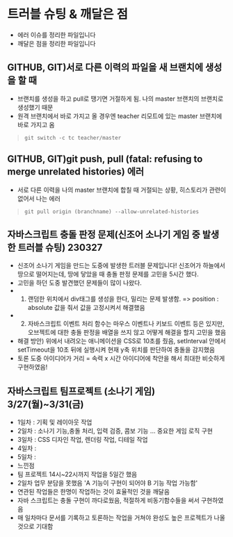 # 트러블 슈팅 & 깨달은 점
- 에러 이슈를 정리한 파일입니다 
- 깨달은 점을 정리한 파일입니다

## GITHUB, GIT)서로 다른 이력의 파일을 새 브랜치에 생성을 할 때
- 브랜치를 생성을 하고 pull로 땡기면 거절하게 됨. 나의 master 브랜치의 브랜치로 생성했기 때문
- 원격 브랜치에서 바로 가지고 올 경우엔 teacher 리모트에 있는 master 브랜치에 바로 가지고 옴
> `git switch -c tc teacher/master`

## GITHUB, GIT)git push, pull (fatal: refusing to merge unrelated histories) 에러
- 서로 다른 이력을 나의 master 브랜치에 합칠 때 거절되는 상황, 히스토리가 관련이 없어서 나는 에러
> `git pull origin (branchname) --allow-unrelated-histories`

## 자바스크립트 충돌 판정 문제(신조어 소나기 게임 중 발생한 트러블 슈팅) 230327
- 신조어 소나기 게임을 만드는 도중에 발생한 트러블 문제입니다! 신조어가 하늘에서 땅으로 떨어지는데, 땅에 닿았을 때 충돌 판정 문제를 고민을 5시간 했다.
- 고민을 하던 도중 발견했던 문제들이 많이 나왔다. 
- 1. 랜덤한 위치에서 div태그를 생성을 한다, 밀리는 문제 발생함. => position : absolute 값을 줘서 값을 고정시켜서 해결했음
- 2. 자바스크립트 이벤트 처리 함수는 마우스 이벤트나 키보드 이벤트 등은 있지만, 오브젝트에 대한 충돌 판정을 배열을 쓰지 않고 어떻게 해결을 할지 고민을 했음
- 해결 방안) 위에서 내려오는 애니메이션을 CSS로 10초를 줬음, setInterval 안에서 setTimeout을 10초 뒤에 실행시켜 현재 y축 위치를 판단하여 충돌을 감지했음
- 토론 도중 아이디어가 거리 = 속력 x 시간 아이디어에 착안을 해서 최대한 비슷하게 구현하였음!

## 자바스크립트 팀프로젝트 (소나기 게임) 3/27(월)~3/31(금)
- 1일차 :  기획 및 레이아웃 작업
- 2일차 : 소나기 기능,충돌 처리, 입력 검증, 콤보 기능 ... 중요한 게임 로직 구현
- 3일차 : CSS 디자인 작업, 렌더링 작업, 디테일 작업
- 4일차 : 
- 5일차 : 
- 느낀점
- 팀 프로젝트 14시~22시까지 작업을 5일간 했음
- 2일차 업무 분담을 못했음 'A 기능이 구현이 되어야 B 기능 작업 가능함' 
- 연관된 작업들은 한명이 작업하는 것이 효율적인 것을 깨달음
- 자바 스크립트는 충돌 구현이 까다로웠음, 적절하게 비동기함수들을 써서 구현하였음
- 매 일차마다 문서를 기록하고 토론하는 작업을 거쳐야 완성도 높은 프로젝트가 나올 것으로 기대함
